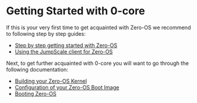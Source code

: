 # Getting Started with 0-core

If this is your very first time to get acquainted with Zero-OS we recommend to following step by step guides:
- [Step by step getting started with Zero-OS](step_by_step/README.md)
- [Using the JumpScale client for Zero-OS](jumpscale_client/README.md)

Next, to get further acquainted with 0-core you will want to go through the following documentation:
- [Building your Zero-OS Kernel](https://github.com/zero-os/0-initramfs/blob/master/README.md)
- [Configuration of your Zero-OS Boot Image](../config/README.md)
- [Booting Zero-OS](../booting/README.md)

